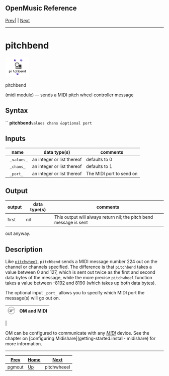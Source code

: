OpenMusic Reference  
---  
[Prev](pgmout)| | [Next](pitchwheel)  
  
* * *

# pitchbend

![](figures/functions/midi/pitchbend.png)

  
  
pitchbend  
  
(midi module) \-- sends a MIDI pitch wheel controller message  

## Syntax

`` **pitchbend**` values chans &optional port `

## Inputs

name| data type(s)| comments  
---|---|---  
` _values_`|  an integer or list thereof| defaults to 0  
` _chans_`|  an integer or list thereof| defaults to 1  
` _port_`|  an integer or list thereof| The MIDI port to send on  
  
## Output

output| data type(s)| comments  
---|---|---  
first| nil| This output will always return nil; the pitch bend message is sent
out anyway.  
  
## Description

Like [`pitchwheel`](pitchwheel), `pitchbend` sends a MIDI message number
224 out on the channel or channels specified. The difference is that
`pitchbend` takes a value between 0 and 127, which is sent out twice as the
first and second data bytes of the message, while the more precise
`pitchwheel` function takes a value between -8192 and 8190 (which takes up
both data bytes).

The optional input `_port_` allows you to specify which MIDI port the
message(s) will go out on.

![Note](figures/images/note.gif)|  **OM and MIDI**  
---|---  
 |

OM can be configured to communicate with any [_MIDI_](glossary#MIDI)
device. See the chapter on [configuring Midishare](getting-started.install-
midishare) for more information.  
  
* * *

[Prev](pgmout)| [Home](index)| [Next](pitchwheel)  
---|---|---  
pgmout| [Up](funcref.main)| pitchwheeel

